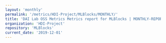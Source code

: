 ```yaml
---
layout: 'monthly'
permalink: '/metrics/HDI-Project/MLBlocks/MONTHLY/'
title: 'DAI Lab OSS Metrics Metrics report for MLBlocks | MONTHLY-REPORT-2019-12-01'
organization: 'HDI-Project'
repository: 'MLBlocks'
current_date: '2019-12-01'
---
```

